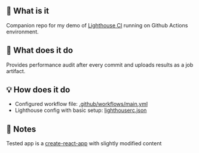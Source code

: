
## 🤔 What is it
Companion repo for my demo of [Lighthouse CI](https://github.com/treosh/lighthouse-ci-action) running on Github Actions environment.

## 🚀 What does it do
Provides performance audit after every commit and uploads results as a job artifact.

## 💡 How does it do
- Configured workflow file: [.github/workflows/main.yml](https://github.com/pmicko/lighthouse-ci-demo/blob/master/.github/workflows/main.yml)
- Lighthouse config with basic setup: [lighthouserc.json](https://github.com/pmicko/lighthouse-ci-demo/blob/master/lighthouserc.json)

## 📝 Notes
Tested app is a [create-react-app](https://github.com/facebook/create-react-app) with slightly modified content
